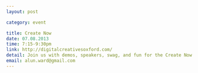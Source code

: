 ```yaml
---
layout: post

category: event

title: Create Now
date: 07.08.2013
time: 7:15-9:30pm
link: http://digitalcreativesoxford.com/
detail: Join us with demos, speakers, swag, and fun for the Create Now event in Oxford. Find out what's in the Adobe Creative Cloud offering and network with people with likeable minds.
email: alun.ward@gmail.com
---
```

